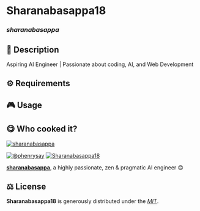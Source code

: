 
# Sharanabasappa18

### *sharanabasappa*

## 📄 Description
Aspiring  AI Engineer | Passionate about coding, AI, and Web Development


## ⚙️ Requirements



## 🎮 Usage




## 😋 Who cooked it?

[![sharanabasappa](https://s.gravatar.com/avatar/82e891f3a673a9d3885cca8b736bc27e?s=200)](https://ph7.me "sharanabasappa personal website")


[![@phenrysay][twitter-image]](https://twitter.com/phenrysay) [![Sharanabasappa18][github-image]](https://github.com/Sharanabasappa18)

**[sharanabasappa](https://ph7.me)**, a highly passionate, zen &amp; pragmatic AI engineer 😊


## ⚖️ License

**Sharanabasappa18** is generously distributed under the *[MIT](https://opensource.org/licenses/MIT)*.


<!-- GitHub's Markdown reference links -->
[twitter-image]: https://img.shields.io/badge/Twitter-1DA1F2?style=for-the-badge&logo=twitter&logoColor=white
[github-image]: https://img.shields.io/badge/GitHub-100000?style=for-the-badge&logo=github&logoColor=white

<!-- README generated with: https://github.com/pH-7/cool-readme-generator -->
